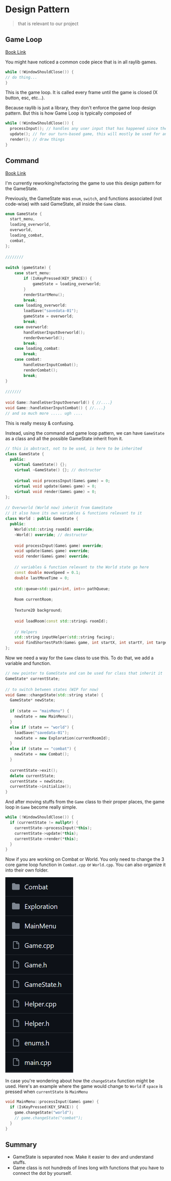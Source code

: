 # Design Pattern
> that is relevant to our project 

## Game Loop
[Book Link](https://gameprogrammingpatterns.com/game-loop.html)

You might have noticed a common code piece that is in all raylib games.

```cpp
while (!WindowShouldClose()) {
// do thing...
}
```
This is the game loop. It is called every frame until the game is closed (X button, esc, etc...).

Because raylib is just a library, they don't enforce the game loop design pattern.
But this is how Game Loop is typically composed of

```cpp
while (!WindowShouldClose()) {
  processInput(); // handles any user input that has happened since the last call
  update(); // for our turn-based game, this will mostly be used for animation
  render(); // draw things
}
```


## Command
[Book Link](https://gameprogrammingpatterns.com/command.html)

I'm currently reworking/refactoring the game to use this design pattern for the GameState.

Previously, the GameState was `enum`, `switch`, and functions associated (not code-wise) with said GameState, all inside the `Game` class.

```cpp
enum GameState {
  start_menu,
  loading_overworld,
  overworld,
  loading_combat,
  combat,
};

////////

switch (gameState) {
    case start_menu:
        if (IsKeyPressed(KEY_SPACE)) {
            gameState = loading_overworld;
        }
        renderStartMenu();
        break;
    case loading_overworld:
        loadSave("savedata-01");
        gameState = overworld;
        break;
    case overworld:
        handleUserInputOverworld();
        renderOverworld();
        break;
    case loading_combat:
        break;
    case combat:
        handleUserInputCombat();
        renderCombat();
        break;
}

///////

void Game::handleUserInputOverworld() { //....}
void Game::handleUserInputCombat() { //....}
// and so much more ..... ugh ....

```

This is really messy & confusing.

Instead, using the command and game loop pattern, we can have `GameState` as a class and all the possible GameState inherit from it.
```cpp
// this is abstract, not to be used, is here to be inherited
class GameState {
  public:
    virtual GameState() {};
    virtual ~GameState() {}; // destructor

    virtual void processInput(Game& game) = 0;
    virtual void update(Game& game) = 0;
    virtual void render(Game& game) = 0;
};

// Overworld (World now) inherit from GameState
// it also have its own variables & functions relevant to it
class World : public GameState {
  public:
    World(std::string roomId) override;
    ~World() override; // destructor

    void processInput(Game& game) override;
    void update(Game& game) override;
    void render(Game& game) override;

    // variables & function relevant to the World state go here
    const double moveSpeed = 0.1;
    double lastMoveTime = 0;

    std::queue<std::pair<int, int>> pathQueue;

    Room currentRoom;

    Texture2D background;

    void loadRoom(const std::string& roomId);

    // Helpers
    std::string inputHelper(std::string facing);
    void findShortestPath(Game& game, int startX, int startY, int targetX, int targetY);
};
```

Now we need a way for the `Game` class to use this.
To do that, we add a variable and function.

```cpp
// new pointer to GameState and can be used for class that inherit it
GameState* currentState;

// to switch between states (WIP for now)
void Game::changeState(std::string state) {
  GameState* newState;

  if (state == "mainMenu") {
    newState = new MainMenu();
  }
  else if (state == "world") {
    loadSave("savedata-01");
    newState = new Exploration(currentRoomId);
  }
  else if (state == "combat") {
    newState = new Combat();
  }

  currentState->exit();
  delete currentState;
  currentState = newState;
  currentState->initialize();
}
```

And after moving stuffs from the `Game` class to their proper places,
the game loop in `Game` become really simple.
```cpp
while (!WindowShouldClose()) {
  if (currentState != nullptr) {
    currentState->processInput(*this);
    currentState->update(*this);
    currentState->render(*this);
  }
}
```

Now if you are working on Combat or World. You only need to change the 3 core game loop function in `Combat.cpp` or `World.cpp`. You can also organize it into their own folder.

<img src="./file.png">

In case you're wondering about how the `changeState` function might be used.
Here's an example where the game would change to `World` if `space` is pressed when
`currentState` is `MainMenu`
```cpp
void MainMenu::processInput(Game& game) {
  if (IsKeyPressed(KEY_SPACE)) {
    game.changeState("world");
    // game.changeState("combat");
  }
}
```

## Summary
- GameState is separated now. Make it easier to dev and understand stuffs.
- Game class is not hundreds of lines long with functions that you have to connect the dot by yourself.